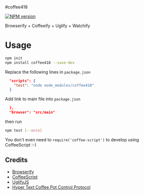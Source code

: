 #coffee418

[![NPM version](https://badge.fury.io/js/coffee418.svg)](http://badge.fury.io/js/coffee418)

Browserify + Coffeeify + Uglify + Watchify

# Usage

```sh
npm init
npm install coffee418 --save-dev
```

Replace the following lines in `package.json`
```json
  "scripts": {
    "test": "node node_modules/coffee418"
  }
```
Add link to main file into `package.json`
```json
  },
  "browser": "src/main"
```

then run
```sh
npm test [--once]
```

You don't even need to `require('coffee-script')` to develop using CoffeeScript :-)

## Credits

  * [Browserify](http://browserify.org/)
  * [CoffeeScript](http://coffeescript.org/)
  * [UglifyJS](https://github.com/mishoo/UglifyJS2)
  * [Hyper Text Coffee Pot Control Protocol](https://ru.wikipedia.org/wiki/HTCPCP)
